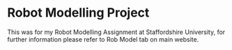 # Robot Modelling Project

This was for my Robot Modelling Assignment at Staffordshire University, for further information please refer to Rob Model tab on main website. 
